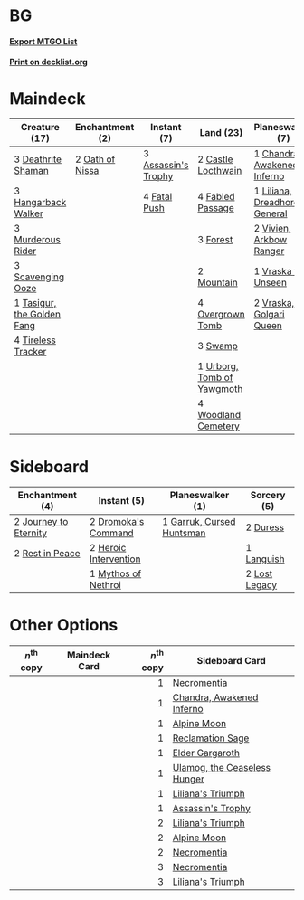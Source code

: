 # BG

#### [Export MTGO List](../collection/BG/BG.txt)
#### [Print on decklist.org](http://decklist.org/?deckmain=3%09Assassin's%20Trophy%0A2%09Castle%20Locthwain%0A1%09Chandra,%20Awakened%20Inferno%0A3%09Deathrite%20Shaman%0A4%09Fabled%20Passage%0A4%09Fatal%20Push%0A3%09Forest%0A3%09Hangarback%20Walker%0A1%09Liliana,%20Dreadhorde%20General%0A2%09Mountain%0A3%09Murderous%20Rider%0A2%09Oath%20of%20Nissa%0A4%09Overgrown%20Tomb%0A3%09Scavenging%20Ooze%0A3%09Swamp%0A1%09Tasigur,%20the%20Golden%20Fang%0A4%09Thoughtseize%0A4%09Tireless%20Tracker%0A1%09Urborg,%20Tomb%20of%20Yawgmoth%0A2%09Vivien,%20Arkbow%20Ranger%0A1%09Vraska%20the%20Unseen%0A2%09Vraska,%20Golgari%20Queen%0A4%09Woodland%20Cemetery&deckside=2%09Dromoka's%20Command%0A2%09Duress%0A1%09Garruk,%20Cursed%20Huntsman%0A2%09Heroic%20Intervention%0A2%09Journey%20to%20Eternity%0A1%09Languish%0A2%09Lost%20Legacy%0A1%09Mythos%20of%20Nethroi%0A2%09Rest%20in%20Peace)
# Maindeck

|                                            Creature (17)                                            |                                     Enchantment (2)                                      |                                         Instant (7)                                          |                                              Land (23)                                              |                                            Planeswalker (7)                                            |                                       Sorcery (4)                                       |
|-----------------------------------------------------------------------------------------------------|------------------------------------------------------------------------------------------|----------------------------------------------------------------------------------------------|-----------------------------------------------------------------------------------------------------|--------------------------------------------------------------------------------------------------------|-----------------------------------------------------------------------------------------|
|3 [Deathrite Shaman](http://gatherer.wizards.com/Pages/Card/Details.aspx?multiverseid=413757)        |2 [Oath of Nissa](http://gatherer.wizards.com/Pages/Card/Details.aspx?multiverseid=407650)|3 [Assassin's Trophy](http://gatherer.wizards.com/Pages/Card/Details.aspx?multiverseid=452902)|2 [Castle Locthwain](http://gatherer.wizards.com/Pages/Card/Details.aspx?multiverseid=473203)        |1 [Chandra, Awakened Inferno](http://gatherer.wizards.com/Pages/Card/Details.aspx?multiverseid=466881)  |4 [Thoughtseize](http://gatherer.wizards.com/Pages/Card/Details.aspx?multiverseid=438676)|
|3 [Hangarback Walker](http://gatherer.wizards.com/Pages/Card/Details.aspx?multiverseid=420600)       |                                                                                          |4 [Fatal Push](http://gatherer.wizards.com/Pages/Card/Details.aspx?multiverseid=423724)       |4 [Fabled Passage](http://gatherer.wizards.com/Pages/Card/Details.aspx?multiverseid=473206)          |1 [Liliana, Dreadhorde General](http://gatherer.wizards.com/Pages/Card/Details.aspx?multiverseid=461024)|                                                                                         |
|3 [Murderous Rider](http://gatherer.wizards.com/Pages/Card/Details.aspx?multiverseid=473059)         |                                                                                          |                                                                                              |3 [Forest](http://gatherer.wizards.com/Pages/Card/Details.aspx?multiverseid=439860)                  |2 [Vivien, Arkbow Ranger](http://gatherer.wizards.com/Pages/Card/Details.aspx?multiverseid=466953)      |                                                                                         |
|3 [Scavenging Ooze](http://gatherer.wizards.com/Pages/Card/Details.aspx?multiverseid=420783)         |                                                                                          |                                                                                              |2 [Mountain](http://gatherer.wizards.com/Pages/Card/Details.aspx?multiverseid=439859)                |1 [Vraska the Unseen](http://gatherer.wizards.com/Pages/Card/Details.aspx?multiverseid=470753)          |                                                                                         |
|1 [Tasigur, the Golden Fang](http://gatherer.wizards.com/Pages/Card/Details.aspx?multiverseid=391937)|                                                                                          |                                                                                              |4 [Overgrown Tomb](http://gatherer.wizards.com/Pages/Card/Details.aspx?multiverseid=405103)          |2 [Vraska, Golgari Queen](http://gatherer.wizards.com/Pages/Card/Details.aspx?multiverseid=452963)      |                                                                                         |
|4 [Tireless Tracker](http://gatherer.wizards.com/Pages/Card/Details.aspx?multiverseid=409997)        |                                                                                          |                                                                                              |3 [Swamp](http://gatherer.wizards.com/Pages/Card/Details.aspx?multiverseid=439858)                   |                                                                                                        |                                                                                         |
|                                                                                                     |                                                                                          |                                                                                              |1 [Urborg, Tomb of Yawgmoth](http://gatherer.wizards.com/Pages/Card/Details.aspx?multiverseid=383425)|                                                                                                        |                                                                                         |
|                                                                                                     |                                                                                          |                                                                                              |4 [Woodland Cemetery](http://gatherer.wizards.com/Pages/Card/Details.aspx?multiverseid=443136)       |                                                                                                        |                                                                                         |


# Sideboard

|                                        Enchantment (4)                                         |                                          Instant (5)                                           |                                          Planeswalker (1)                                          |                                      Sorcery (5)                                       |
|------------------------------------------------------------------------------------------------|------------------------------------------------------------------------------------------------|----------------------------------------------------------------------------------------------------|----------------------------------------------------------------------------------------|
|2 [Journey to Eternity](http://gatherer.wizards.com/Pages/Card/Details.aspx?multiverseid=439818)|2 [Dromoka's Command](http://gatherer.wizards.com/Pages/Card/Details.aspx?multiverseid=394558)  |1 [Garruk, Cursed Huntsman](http://gatherer.wizards.com/Pages/Card/Details.aspx?multiverseid=473153)|2 [Duress](http://gatherer.wizards.com/Pages/Card/Details.aspx?multiverseid=14557)      |
|2 [Rest in Peace](http://gatherer.wizards.com/Pages/Card/Details.aspx?multiverseid=442021)      |2 [Heroic Intervention](http://gatherer.wizards.com/Pages/Card/Details.aspx?multiverseid=423776)|                                                                                                    |1 [Languish](http://gatherer.wizards.com/Pages/Card/Details.aspx?multiverseid=420731)   |
|                                                                                                |1 [Mythos of Nethroi](http://gatherer.wizards.com/Pages/Card/Details.aspx?multiverseid=479617)  |                                                                                                    |2 [Lost Legacy](http://gatherer.wizards.com/Pages/Card/Details.aspx?multiverseid=417661)|


# Other Options

|*n*<sup>th</sup> copy|Maindeck Card|*n*<sup>th</sup> copy|                                            Sideboard Card                                             |
|---------------------|-------------|--------------------:|-------------------------------------------------------------------------------------------------------|
|                     |             |                    1|[Necromentia](http://gatherer.wizards.com/Pages/Card/Details.aspx?multiverseid=485439)                 |
|                     |             |                    1|[Chandra, Awakened Inferno](http://gatherer.wizards.com/Pages/Card/Details.aspx?multiverseid=466881)   |
|                     |             |                    1|[Alpine Moon](http://gatherer.wizards.com/Pages/Card/Details.aspx?multiverseid=447264)                 |
|                     |             |                    1|[Reclamation Sage](http://gatherer.wizards.com/Pages/Card/Details.aspx?multiverseid=389651)            |
|                     |             |                    1|[Elder Gargaroth](http://gatherer.wizards.com/Pages/Card/Details.aspx?multiverseid=485502)             |
|                     |             |                    1|[Ulamog, the Ceaseless Hunger](http://gatherer.wizards.com/Pages/Card/Details.aspx?multiverseid=402079)|
|                     |             |                    1|[Liliana's Triumph](http://gatherer.wizards.com/Pages/Card/Details.aspx?multiverseid=461025)           |
|                     |             |                    1|[Assassin's Trophy](http://gatherer.wizards.com/Pages/Card/Details.aspx?multiverseid=452902)           |
|                     |             |                    2|[Liliana's Triumph](http://gatherer.wizards.com/Pages/Card/Details.aspx?multiverseid=461025)           |
|                     |             |                    2|[Alpine Moon](http://gatherer.wizards.com/Pages/Card/Details.aspx?multiverseid=447264)                 |
|                     |             |                    2|[Necromentia](http://gatherer.wizards.com/Pages/Card/Details.aspx?multiverseid=485439)                 |
|                     |             |                    3|[Necromentia](http://gatherer.wizards.com/Pages/Card/Details.aspx?multiverseid=485439)                 |
|                     |             |                    3|[Liliana's Triumph](http://gatherer.wizards.com/Pages/Card/Details.aspx?multiverseid=461025)           |

